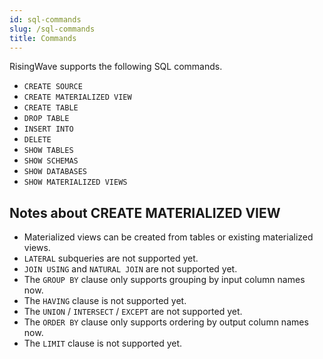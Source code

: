 ```yaml
---
id: sql-commands
slug: /sql-commands
title: Commands
---
```


RisingWave supports the following SQL commands.

* `CREATE SOURCE`
* `CREATE MATERIALIZED VIEW`
* `CREATE TABLE`
* `DROP TABLE`
* `INSERT INTO`
* `DELETE`
* `SHOW TABLES`
* `SHOW SCHEMAS`
* `SHOW DATABASES`
* `SHOW MATERIALIZED VIEWS`

## Notes about CREATE MATERIALIZED VIEW

* Materialized views can be created from tables or existing materialized views.
* `LATERAL` subqueries are not supported yet.
* `JOIN USING` and `NATURAL JOIN` are not supported yet.
* The `GROUP BY` clause only supports grouping by input column names now.
* The `HAVING` clause is not supported yet.
* The `UNION` / `INTERSECT` / `EXCEPT` are not supported yet.
* The `ORDER BY` clause only supports ordering by output column names now.
* The `LIMIT` clause is not supported yet.

